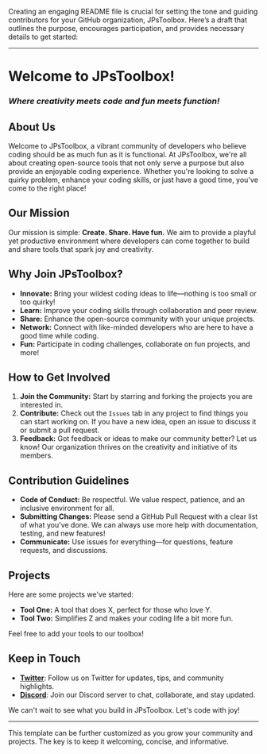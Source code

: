 Creating an engaging README file is crucial for setting the tone and guiding contributors for your GitHub organization, JPsToolbox. Here’s a draft that outlines the purpose, encourages participation, and provides necessary details to get started:

---

# Welcome to JPsToolbox!

### _Where creativity meets code and fun meets function!_

## About Us

Welcome to JPsToolbox, a vibrant community of developers who believe coding should be as much fun as it is functional. At JPsToolbox, we're all about creating open-source tools that not only serve a purpose but also provide an enjoyable coding experience. Whether you're looking to solve a quirky problem, enhance your coding skills, or just have a good time, you've come to the right place!

## Our Mission

Our mission is simple: **Create. Share. Have fun.** We aim to provide a playful yet productive environment where developers can come together to build and share tools that spark joy and creativity.

## Why Join JPsToolbox?

- **Innovate:** Bring your wildest coding ideas to life—nothing is too small or too quirky!
- **Learn:** Improve your coding skills through collaboration and peer review.
- **Share:** Enhance the open-source community with your unique projects.
- **Network:** Connect with like-minded developers who are here to have a good time while coding.
- **Fun:** Participate in coding challenges, collaborate on fun projects, and more!

## How to Get Involved

1. **Join the Community:** Start by starring and forking the projects you are interested in.
2. **Contribute:** Check out the `Issues` tab in any project to find things you can start working on. If you have a new idea, open an issue to discuss it or submit a pull request.
3. **Feedback:** Got feedback or ideas to make our community better? Let us know! Our organization thrives on the creativity and initiative of its members.

## Contribution Guidelines

- **Code of Conduct:** Be respectful. We value respect, patience, and an inclusive environment for all.
- **Submitting Changes:** Please send a GitHub Pull Request with a clear list of what you've done. We can always use more help with documentation, testing, and new features!
- **Communicate:** Use issues for everything—for questions, feature requests, and discussions.

## Projects

Here are some projects we've started:

- **Tool One:** A tool that does X, perfect for those who love Y.
- **Tool Two:** Simplifies Z and makes your coding life a bit more fun.

Feel free to add your tools to our toolbox!

## Keep in Touch

- **[Twitter](#)**: Follow us on Twitter for updates, tips, and community highlights.
- **[Discord](#)**: Join our Discord server to chat, collaborate, and stay updated.

We can't wait to see what you build in JPsToolbox. Let's code with joy!

---

This template can be further customized as you grow your community and projects. The key is to keep it welcoming, concise, and informative.
